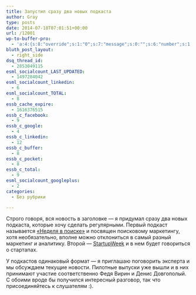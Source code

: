 ```yaml
---
title: Запустил сразу два новых подкаста
author: Gray
type: posts
date: 2014-07-18T07:01:51+00:00
url: /12001
wp-to-buffer-pro:
  - 'a:4:{s:8:"override";s:1:"0";s:7:"message";s:0:"";s:6:"number";s:1:"1";s:16:"alternateMessage";s:0:"";}'
bluth_post_layout:
  - right_side
dsq_thread_id:
  - 2853049115
esml_socialcount_LAST_UPDATED:
  - 1497284042
esml_socialcount_linkedin:
  - 6
esml_socialcount_TOTAL:
  - 8
essb_cache_expire:
  - 1616376515
essb_c_facebook:
  - 9
essb_c_google:
  - 4
essb_c_linkedin:
  - 12
essb_c_buffer:
  - 8
essb_c_pocket:
  - 8
essb_c_total:
  - 9
esml_socialcount_googleplus:
  - 2
categories:
  - Без рубрики

---
```








Строго говоря, вся новость в заголовке — я придумал сразу два новых подкаста, которые хочу сделать регулярными. Первый подкаст называется <a href="http://week.searchengines.ru/" target="_blank">&#171;Неделя в поиске&#187;</a> и посвящен поисковому маркетингу, хотя необязательно, вполне можно отклониться в самый разный маркетинг и аналитику. Второй — <a href="http://startupweek.vc" target="_blank">StartupWeek</a> и в нем будет говориться о стартапах.

У подкастов одинаковый формат — я приглашаю поговорить эксперта и мы обсуждаем текущие новости. Пилотные выпуски уже вышли и в них принимают участие соответственно Федя Вирин и Денис Довгополый. С обоими вроде бы получился интересный разговор, так что присоединяйтесь к слушателям :).